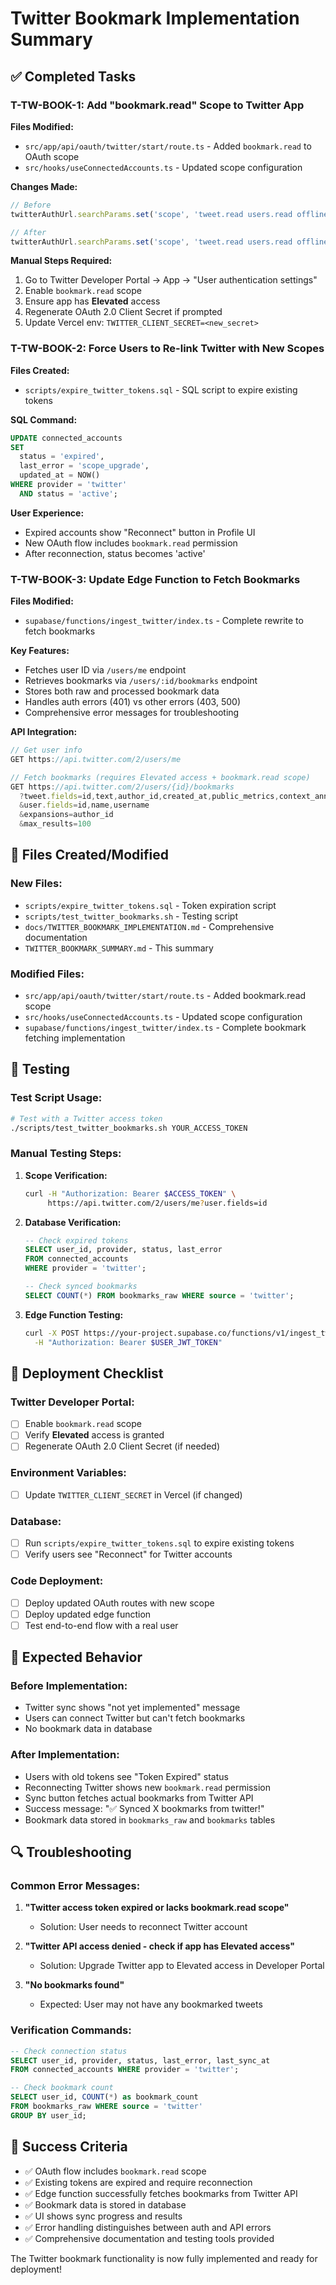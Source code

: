 # Twitter Bookmark Implementation Summary

## ✅ Completed Tasks

### T-TW-BOOK-1: Add "bookmark.read" Scope to Twitter App

**Files Modified:**
- `src/app/api/oauth/twitter/start/route.ts` - Added `bookmark.read` to OAuth scope
- `src/hooks/useConnectedAccounts.ts` - Updated scope configuration

**Changes Made:**
```typescript
// Before
twitterAuthUrl.searchParams.set('scope', 'tweet.read users.read offline.access');

// After  
twitterAuthUrl.searchParams.set('scope', 'tweet.read users.read offline.access bookmark.read');
```

**Manual Steps Required:**
1. Go to Twitter Developer Portal → App → "User authentication settings"
2. Enable `bookmark.read` scope
3. Ensure app has **Elevated** access
4. Regenerate OAuth 2.0 Client Secret if prompted
5. Update Vercel env: `TWITTER_CLIENT_SECRET=<new_secret>`

### T-TW-BOOK-2: Force Users to Re-link Twitter with New Scopes

**Files Created:**
- `scripts/expire_twitter_tokens.sql` - SQL script to expire existing tokens

**SQL Command:**
```sql
UPDATE connected_accounts
SET 
  status = 'expired',
  last_error = 'scope_upgrade',
  updated_at = NOW()
WHERE provider = 'twitter'
  AND status = 'active';
```

**User Experience:**
- Expired accounts show "Reconnect" button in Profile UI
- New OAuth flow includes `bookmark.read` permission
- After reconnection, status becomes 'active'

### T-TW-BOOK-3: Update Edge Function to Fetch Bookmarks

**Files Modified:**
- `supabase/functions/ingest_twitter/index.ts` - Complete rewrite to fetch bookmarks

**Key Features:**
- Fetches user ID via `/users/me` endpoint
- Retrieves bookmarks via `/users/:id/bookmarks` endpoint
- Stores both raw and processed bookmark data
- Handles auth errors (401) vs other errors (403, 500)
- Comprehensive error messages for troubleshooting

**API Integration:**
```typescript
// Get user info
GET https://api.twitter.com/2/users/me

// Fetch bookmarks (requires Elevated access + bookmark.read scope)
GET https://api.twitter.com/2/users/{id}/bookmarks
  ?tweet.fields=id,text,author_id,created_at,public_metrics,context_annotations
  &user.fields=id,name,username
  &expansions=author_id
  &max_results=100
```

## 📁 Files Created/Modified

### New Files:
- `scripts/expire_twitter_tokens.sql` - Token expiration script
- `scripts/test_twitter_bookmarks.sh` - Testing script
- `docs/TWITTER_BOOKMARK_IMPLEMENTATION.md` - Comprehensive documentation
- `TWITTER_BOOKMARK_SUMMARY.md` - This summary

### Modified Files:
- `src/app/api/oauth/twitter/start/route.ts` - Added bookmark.read scope
- `src/hooks/useConnectedAccounts.ts` - Updated scope configuration  
- `supabase/functions/ingest_twitter/index.ts` - Complete bookmark fetching implementation

## 🧪 Testing

### Test Script Usage:
```bash
# Test with a Twitter access token
./scripts/test_twitter_bookmarks.sh YOUR_ACCESS_TOKEN
```

### Manual Testing Steps:
1. **Scope Verification:**
   ```bash
   curl -H "Authorization: Bearer $ACCESS_TOKEN" \
        https://api.twitter.com/2/users/me?user.fields=id
   ```

2. **Database Verification:**
   ```sql
   -- Check expired tokens
   SELECT user_id, provider, status, last_error 
   FROM connected_accounts 
   WHERE provider = 'twitter';
   
   -- Check synced bookmarks
   SELECT COUNT(*) FROM bookmarks_raw WHERE source = 'twitter';
   ```

3. **Edge Function Testing:**
   ```bash
   curl -X POST https://your-project.supabase.co/functions/v1/ingest_twitter \
     -H "Authorization: Bearer $USER_JWT_TOKEN"
   ```

## 🔧 Deployment Checklist

### Twitter Developer Portal:
- [ ] Enable `bookmark.read` scope
- [ ] Verify **Elevated** access is granted
- [ ] Regenerate OAuth 2.0 Client Secret (if needed)

### Environment Variables:
- [ ] Update `TWITTER_CLIENT_SECRET` in Vercel (if changed)

### Database:
- [ ] Run `scripts/expire_twitter_tokens.sql` to expire existing tokens
- [ ] Verify users see "Reconnect" for Twitter accounts

### Code Deployment:
- [ ] Deploy updated OAuth routes with new scope
- [ ] Deploy updated edge function
- [ ] Test end-to-end flow with a real user

## 🚨 Expected Behavior

### Before Implementation:
- Twitter sync shows "not yet implemented" message
- Users can connect Twitter but can't fetch bookmarks
- No bookmark data in database

### After Implementation:
- Users with old tokens see "Token Expired" status
- Reconnecting Twitter shows new `bookmark.read` permission
- Sync button fetches actual bookmarks from Twitter API
- Success message: "✅ Synced X bookmarks from twitter!"
- Bookmark data stored in `bookmarks_raw` and `bookmarks` tables

## 🔍 Troubleshooting

### Common Error Messages:

1. **"Twitter access token expired or lacks bookmark.read scope"**
   - Solution: User needs to reconnect Twitter account

2. **"Twitter API access denied - check if app has Elevated access"**
   - Solution: Upgrade Twitter app to Elevated access in Developer Portal

3. **"No bookmarks found"**
   - Expected: User may not have any bookmarked tweets

### Verification Commands:
```sql
-- Check connection status
SELECT user_id, provider, status, last_error, last_sync_at
FROM connected_accounts WHERE provider = 'twitter';

-- Check bookmark count
SELECT user_id, COUNT(*) as bookmark_count
FROM bookmarks_raw WHERE source = 'twitter'
GROUP BY user_id;
```

## 🎯 Success Criteria

- ✅ OAuth flow includes `bookmark.read` scope
- ✅ Existing tokens are expired and require reconnection  
- ✅ Edge function successfully fetches bookmarks from Twitter API
- ✅ Bookmark data is stored in database
- ✅ UI shows sync progress and results
- ✅ Error handling distinguishes between auth and API errors
- ✅ Comprehensive documentation and testing tools provided

The Twitter bookmark functionality is now fully implemented and ready for deployment! 
